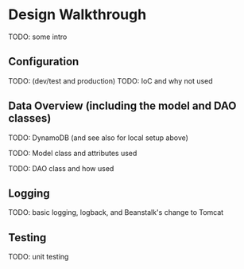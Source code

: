 Design Walkthrough
==================

TODO: some intro

Configuration
--------------

TODO: (dev/test and production)
TODO: IoC and why not used

Data Overview (including the model and DAO classes)
-----------------------------------------------------------

TODO: DynamoDB (and see also for local setup above)

TODO: Model class and attributes used

TODO: DAO class and how used

Logging
--------

TODO: basic logging, logback, and Beanstalk's change to Tomcat

Testing
--------

TODO: unit testing
